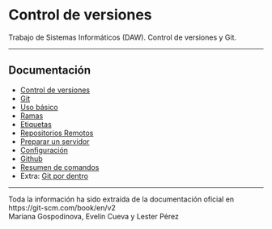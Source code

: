 # Control de versiones
Trabajo de Sistemas Informáticos (DAW).
Control de versiones y Git.
<hr>
<h2> Documentación</h2>

- <a href="Documentacion/Control_Versiones.md">Control de versiones</a>
- <a href="Documentacion/Git.md">Git</a>
- <a href="Documentacion/Uso_Básico.md">Uso básico</a>
- <a href="Documentacion/Ramas.md">Ramas</a>
- <a href="Documentacion/Etiquetas.md">Etiquetas</a>
- <a href="Documentacion/RepositoriosRemotos.md">Repositorios Remotos</a>
- <a href="Documentacion/Servidor.md">Preparar un servidor</a>
- <a href="Documentacion/Configuracion.md">Configuración</a>
- <a href="Documentacion/Github.md">Github</a>
- <a href="Documentacion/Resumen_De_Comandos.md">Resumen de comandos</a>
- Extra: <a href="Documentacion/Git_por_dentro.md">Git por dentro</a>

<hr>
Toda la información ha sido extraída de la documentación oficial en https://git-scm.com/book/en/v2
<br>
Mariana Gospodinova, Evelin Cueva y Lester Pérez
